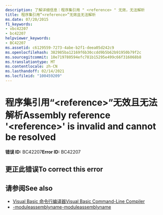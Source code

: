 ```yaml
---
description: 了解详细信息：程序集引用 " <reference> " 无效，无法解析
title: 程序集引用“<reference>”无效且无法解析
ms.date: 07/20/2015
f1_keywords:
- vbc42207
- bc42207
helpviewer_keywords:
- BC42207
ms.assetid: c6129559-7273-4abe-b2f1-deea05d242c9
ms.openlocfilehash: 382985ba12169f6b30ccdd9b5b62b91950b79f2c
ms.sourcegitcommit: 10e719780594efc781b15295e499c66f316068b8
ms.translationtype: MT
ms.contentlocale: zh-CN
ms.lasthandoff: 02/14/2021
ms.locfileid: "100459209"
---
```

# <a name="assembly-reference-reference-is-invalid-and-cannot-be-resolved"></a><span data-ttu-id="35a84-103">程序集引用“\<reference>”无效且无法解析</span><span class="sxs-lookup"><span data-stu-id="35a84-103">Assembly reference '\<reference>' is invalid and cannot be resolved</span></span>

<span data-ttu-id="35a84-104">**错误 ID:** BC42207</span><span class="sxs-lookup"><span data-stu-id="35a84-104">**Error ID:** BC42207</span></span>

## <a name="to-correct-this-error"></a><span data-ttu-id="35a84-105">更正此错误</span><span class="sxs-lookup"><span data-stu-id="35a84-105">To correct this error</span></span>

## <a name="see-also"></a><span data-ttu-id="35a84-106">请参阅</span><span class="sxs-lookup"><span data-stu-id="35a84-106">See also</span></span>

- [<span data-ttu-id="35a84-107">Visual Basic 命令行编译器</span><span class="sxs-lookup"><span data-stu-id="35a84-107">Visual Basic Command-Line Compiler</span></span>](../reference/command-line-compiler/index.md)
- [<span data-ttu-id="35a84-108">-moduleassemblyname</span><span class="sxs-lookup"><span data-stu-id="35a84-108">-moduleassemblyname</span></span>](../reference/command-line-compiler/moduleassemblyname.md)
